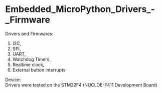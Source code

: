 # Embedded_MicroPython_Drivers_-_Firmware
Drivers and Firmwares:<br>
1. I2C,<br>
2. SPI,<br>
3. UART,<br>
4. Watchdog Timers,<br>
5. Realtime clock,<br>
6. External button interrupts<br>


Device: <br>
 Drivers were tested on the STM32F4 (NUCLOE-F411 Development Board)
